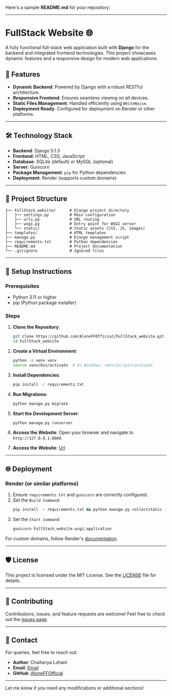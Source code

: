 Here's a sample **README.md** for your repository:

---

# FullStack Website 🌐

A fully functional full-stack web application built with **Django** for the backend and integrated frontend technologies. This project showcases dynamic features and a responsive design for modern web applications.

## 🚀 Features
- **Dynamic Backend**: Powered by Django with a robust RESTful architecture.
- **Responsive Frontend**: Ensures seamless viewing on all devices.
- **Static Files Management**: Handled efficiently using `WhiteNoise`.
- **Deployment Ready**: Configured for deployment on Render or other platforms.

---

## 🛠️ Technology Stack
- **Backend**: Django 5.1.3
- **Frontend**: HTML, CSS, JavaScript
- **Database**: SQLite (default) or MySQL (optional)
- **Server**: Gunicorn
- **Package Management**: `pip` for Python dependencies
- **Deployment**: Render (supports custom domains)

---

## 📂 Project Structure
```
├── FullStack_website/      # Django project directory
│   ├── settings.py         # Main configuration
│   ├── urls.py             # URL routing
│   ├── wsgi.py             # Entry point for WSGI server
│   └── static/             # Static assets (CSS, JS, images)
├── templates/              # HTML templates
├── manage.py               # Django management script
├── requirements.txt        # Python dependencies
├── README.md               # Project documentation
└── .gitignore              # Ignored files
```

---

## 🔧 Setup Instructions

### Prerequisites
- Python 3.11 or higher
- pip (Python package installer)

### Steps
1. **Clone the Repository**:
   ```bash
   git clone https://github.com/AloneFFOfficial/FullStack_website.git
   cd FullStack_website
   ```

2. **Create a Virtual Environment**:
   ```bash
   python -m venv venv
   source venv/bin/activate  # On Windows: venv\Scripts\activate
   ```

3. **Install Dependencies**:
   ```bash
   pip install -r requirements.txt
   ```

4. **Run Migrations**:
   ```bash
   python manage.py migrate
   ```

5. **Start the Development Server**:
   ```bash
   python manage.py runserver
   ```

6. **Access the Website**:
   Open your browser and navigate to `http://127.0.0.1:8000`.
   
8. **Access the Website**:
   [Url](https://fullstack-website-k2fw.onrender.com)

---

## 🌐 Deployment

### Render (or similar platforms)
1. Ensure `requirements.txt` and `gunicorn` are correctly configured.
2. Set the `Build Command`:
   ```bash
   pip install -r requirements.txt && python manage.py collectstatic --noinput
   ```
3. Set the `Start Command`:
   ```bash
   gunicorn FullStack_website.wsgi:application
   ```

For custom domains, follow Render's [documentation](https://render.com/docs/custom-domains).

---

## 🛡️ License
This project is licensed under the MIT License. See the [LICENSE](LICENSE) file for details.

---

## 🤝 Contributing
Contributions, issues, and feature requests are welcome! Feel free to check out the [issues page](https://github.com/AloneFFOfficial/FullStack_website/issues).

---

## 📧 Contact
For queries, feel free to reach out:

- **Author**: Chaitanya Lohani  
- **Email**: [Email](chaitanyalohani175@gmail.com)
- **GitHub**: [AloneFFOfficial](https://github.com/AloneFFOfficial)

---

Let me know if you need any modifications or additional sections!
